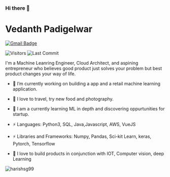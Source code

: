 ### Hi there 👋

<!--
**vedanthpadigelwar/vedanthpadigelwar** is a ✨ _special_ ✨ repository because its `README.md` (this file) appears on your GitHub profile.

Here are some ideas to get you started:

- 🔭 I’m currently working on ...
- 🌱 I’m currently learning ...
- 👯 I’m looking to collaborate on ...
- 🤔 I’m looking for help with ...
- 💬 Ask me about ...
- 📫 How to reach me: ...
- 😄 Pronouns: ...
- ⚡ Fun fact: ...
-->

 # Vedanth Padigelwar

 [![Gmail Badge](https://img.shields.io/badge/-vedanthpadigelwar@gmail.com-c14438?style=flat-square&logo=Gmail&logoColor=white&link=mailto:vedanthpadigelwar@gmail.com)](mailto:balanaguharshavardhan@gmail.com)
 
 <img alt="Visitors" src="https://komarev.com/ghpvc/?username=vedanthpadigelwar&style=flat&labelColor=black&logo=github&label=PROFILE+VIEWS&color=29bf12"/>
<img alt="Last Commit" src="https://img.shields.io/github/last-commit/vedanthpadigelwar/vedanthpadigelwar?logo=markdown&label=LAST+UPDATE&color=29bf12&style=flat">

I'm a Machine Leanring Engineer, Cloud Architect, and aspining entrepreneur who believes good product just solves your problem but best product changes your way of life.
 
- 🔭 I’m currently working on building a app and a retail machine learning application.

 - 🌱 I  love to travel, try new food and photography.

 - 🌱 I am a currently learning ML in depth and discovering oppurtunities for startup.

 - ⚡ Languages: Python3, SQL, Java,Javascript, AWS, VueJS
 - ⚡ Libraries and Frameworks: Numpy, Pandas, Sci-kit Learn, keras, Pytorch, Tensorflow

 - 🌱 I love to build products in conjunction with IOT, Computer vision, deep Learning
 
<p align="left"><img src="https://github-readme-stats.vercel.app/api?username=harsha130699&show_icons=true" alt="harishsg99" /></p>
 
